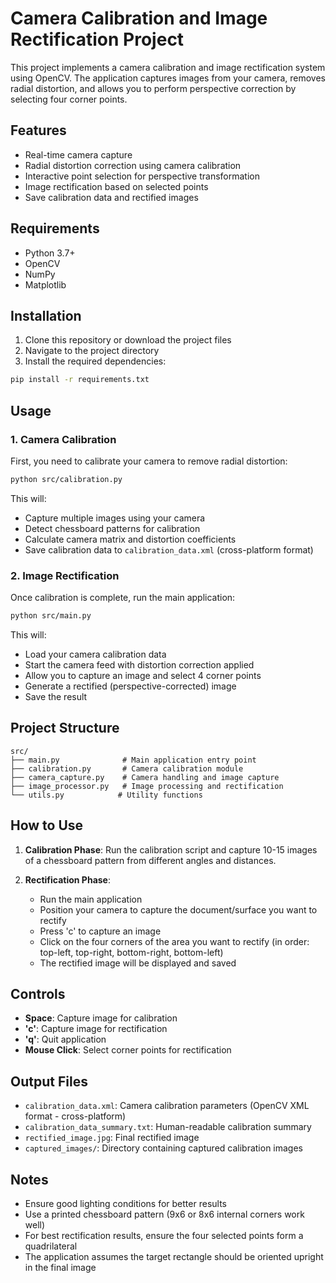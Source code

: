 # Camera Calibration and Image Rectification Project

This project implements a camera calibration and image rectification system using OpenCV. The application captures images from your camera, removes radial distortion, and allows you to perform perspective correction by selecting four corner points.

## Features

- Real-time camera capture
- Radial distortion correction using camera calibration
- Interactive point selection for perspective transformation
- Image rectification based on selected points
- Save calibration data and rectified images

## Requirements

- Python 3.7+
- OpenCV
- NumPy
- Matplotlib

## Installation

1. Clone this repository or download the project files
2. Navigate to the project directory
3. Install the required dependencies:

```bash
pip install -r requirements.txt
```

## Usage

### 1. Camera Calibration

First, you need to calibrate your camera to remove radial distortion:

```bash
python src/calibration.py
```

This will:
- Capture multiple images using your camera
- Detect chessboard patterns for calibration
- Calculate camera matrix and distortion coefficients
- Save calibration data to `calibration_data.xml` (cross-platform format)

### 2. Image Rectification

Once calibration is complete, run the main application:

```bash
python src/main.py
```

This will:
- Load your camera calibration data
- Start the camera feed with distortion correction applied
- Allow you to capture an image and select 4 corner points
- Generate a rectified (perspective-corrected) image
- Save the result

## Project Structure

```
src/
├── main.py              # Main application entry point
├── calibration.py       # Camera calibration module
├── camera_capture.py    # Camera handling and image capture
├── image_processor.py   # Image processing and rectification
└── utils.py            # Utility functions
```

## How to Use

1. **Calibration Phase**: Run the calibration script and capture 10-15 images of a chessboard pattern from different angles and distances.

2. **Rectification Phase**: 
   - Run the main application
   - Position your camera to capture the document/surface you want to rectify
   - Press 'c' to capture an image
   - Click on the four corners of the area you want to rectify (in order: top-left, top-right, bottom-right, bottom-left)
   - The rectified image will be displayed and saved

## Controls

- **Space**: Capture image for calibration
- **'c'**: Capture image for rectification
- **'q'**: Quit application
- **Mouse Click**: Select corner points for rectification

## Output Files

- `calibration_data.xml`: Camera calibration parameters (OpenCV XML format - cross-platform)
- `calibration_data_summary.txt`: Human-readable calibration summary
- `rectified_image.jpg`: Final rectified image
- `captured_images/`: Directory containing captured calibration images

## Notes

- Ensure good lighting conditions for better results
- Use a printed chessboard pattern (9x6 or 8x6 internal corners work well)
- For best rectification results, ensure the four selected points form a quadrilateral
- The application assumes the target rectangle should be oriented upright in the final image
